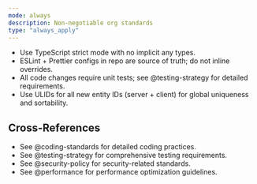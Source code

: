 ```yaml
---
mode: always
description: Non-negotiable org standards
type: "always_apply"
---
```

- Use TypeScript strict mode with no implicit any types.
- ESLint + Prettier configs in repo are source of truth; do not inline overrides.
- All code changes require unit tests; see @testing-strategy for detailed requirements.
- Use ULIDs for all new entity IDs (server + client) for global uniqueness and sortability.

## Cross-References
- See @coding-standards for detailed coding practices.
- See @testing-strategy for comprehensive testing requirements.
- See @security-policy for security-related standards.
- See @performance for performance optimization guidelines.
